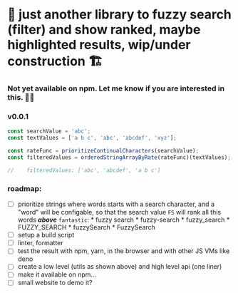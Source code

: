 # 🚧 just another library to fuzzy search (filter) and show ranked, maybe highlighted results, wip/under construction 🏗️

### Not yet available on npm. Let me know if you are interested in this. 🤷‍♂️

### v0.0.1

```ts
const searchValue = 'abc';
const textValues = ['a b c', 'abc', 'abcdef', 'xyz'];

const rateFunc = prioritizeContinualCharacters(searchValue);
const filteredValues = orderedStringArrayByRate(rateFunc)(textValues);

//    filteredValues: ['abc', 'abcdef', 'a b c']
```

### roadmap:

* [ ] prioritize strings where words starts with a search character, and a "word" will be configable, so that the search value `FS` will rank all this words **_above_** `fantastic`:
      * fuzzy search
      * fuzzy-search
      * fuzzy_search
      * FUZZY_SEARCH
      * fuzzySearch
      * FuzzySearch
* [ ] setup a build script
* [ ] linter, formatter
* [ ] test the result with npm, yarn, in the browser and with other JS VMs like deno
* [ ] create a low level (utils as shown above) and high level api (one liner)
* [ ] make it available on npm...
* [ ] small website to demo it?
